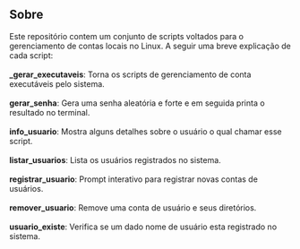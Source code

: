 ## Sobre
Este repositório contem um conjunto de scripts voltados para o gerenciamento de contas locais no Linux. A seguir uma breve explicação de cada script:
<br><br>**_gerar_executaveis**: Torna os scripts de gerenciamento de conta executáveis pelo sistema.
<br><br>**gerar_senha**: Gera uma senha aleatória e forte e em seguida printa o resultado no terminal.
<br><br>**info_usuario**: Mostra alguns detalhes sobre o usuário o qual chamar esse script.
<br><br>**listar_usuarios**: Lista os usuários registrados no sistema.
<br><br>**registrar_usuario**: Prompt interativo para registrar novas contas de usuários.
<br><br>**remover_usuario**: Remove uma conta de usuário e seus diretórios.
<br><br>**usuario_existe**: Verifica se um dado nome de usuário esta registrado no sistema.
